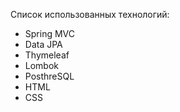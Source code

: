 Список использованных технологий:
- Spring MVC
- Data JPA
- Thymeleaf
- Lombok
- PosthreSQL
- HTML
- CSS
